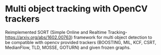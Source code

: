 # Multi object tracking with OpenCV trackers
Reimplemented SORT (Simple Online and Realtime Tracking- https://arxiv.org/abs/1602.00763) framework for multi object detection to be compatible with opencv provided trackers (BOOSTING, MIL, KCF, CSRT, MedianFlow, TLD, MOSSE, GOTURN) and given frozen graphs.
